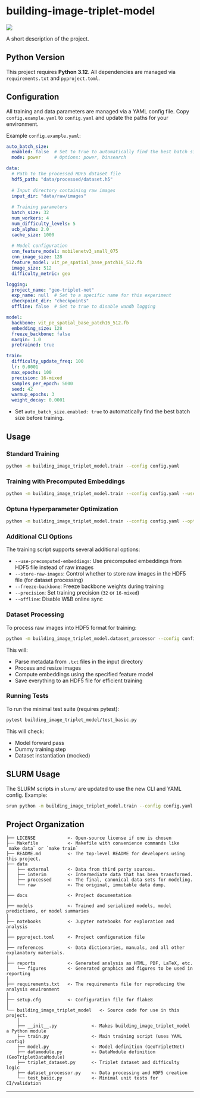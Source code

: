 # building-image-triplet-model

<a target="_blank" href="https://cookiecutter-data-science.drivendata.org/">
    <img src="https://img.shields.io/badge/CCDS-Project%20template-328F97?logo=cookiecutter" />
</a>

A short description of the project.

## Python Version

This project requires **Python 3.12**. All dependencies are managed via `requirements.txt` and `pyproject.toml`.

## Configuration

All training and data parameters are managed via a YAML config file. Copy `config.example.yaml` to `config.yaml` and update the paths for your environment.

Example `config.example.yaml`:

```yaml
auto_batch_size:
  enabled: false  # Set to true to automatically find the best batch size
  mode: power     # Options: power, binsearch

data:
  # Path to the processed HDF5 dataset file
  hdf5_path: "data/processed/dataset.h5"
  
  # Input directory containing raw images
  input_dir: "data/raw/images"
  
  # Training parameters
  batch_size: 32
  num_workers: 4
  num_difficulty_levels: 5
  ucb_alpha: 2.0
  cache_size: 1000
  
  # Model configuration
  cnn_feature_model: mobilenetv3_small_075
  cnn_image_size: 128
  feature_model: vit_pe_spatial_base_patch16_512.fb
  image_size: 512
  difficulty_metric: geo

logging:
  project_name: "geo-triplet-net"
  exp_name: null  # Set to a specific name for this experiment
  checkpoint_dir: "checkpoints"
  offline: false  # Set to true to disable wandb logging

model:
  backbone: vit_pe_spatial_base_patch16_512.fb
  embedding_size: 128
  freeze_backbone: false
  margin: 1.0
  pretrained: true

train:
  difficulty_update_freq: 100
  lr: 0.0001
  max_epochs: 100
  precision: 16-mixed
  samples_per_epoch: 5000
  seed: 42
  warmup_epochs: 3
  weight_decay: 0.0001
```

- Set `auto_batch_size.enabled: true` to automatically find the best batch size before training.

## Usage

### Standard Training

```bash
python -m building_image_triplet_model.train --config config.yaml
```

### Training with Precomputed Embeddings

```bash
python -m building_image_triplet_model.train --config config.yaml --use-precomputed-embeddings
```

### Optuna Hyperparameter Optimization

```bash
python -m building_image_triplet_model.train --config config.yaml --optuna --storage sqlite:///optuna_study.db --study-name my_study
```

### Additional CLI Options

The training script supports several additional options:

- `--use-precomputed-embeddings`: Use precomputed embeddings from HDF5 file instead of raw images
- `--store-raw-images`: Control whether to store raw images in the HDF5 file (for dataset processing)
- `--freeze-backbone`: Freeze backbone weights during training
- `--precision`: Set training precision (`32` or `16-mixed`)
- `--offline`: Disable W&B online sync

### Dataset Processing

To process raw images into HDF5 format for training:

```bash
python -m building_image_triplet_model.dataset_processor --config config.yaml
```

This will:
- Parse metadata from `.txt` files in the input directory
- Process and resize images
- Compute embeddings using the specified feature model
- Save everything to an HDF5 file for efficient training

### Running Tests

To run the minimal test suite (requires pytest):

```bash
pytest building_image_triplet_model/test_basic.py
```

This will check:
- Model forward pass
- Dummy training step
- Dataset instantiation (mocked)

## SLURM Usage

The SLURM scripts in `slurm/` are updated to use the new CLI and YAML config. Example:

```bash
srun python -m building_image_triplet_model.train --config config.yaml --optuna --storage sqlite:///optuna_study.db --study-name my_study
```

## Project Organization

```
├── LICENSE            <- Open-source license if one is chosen
├── Makefile           <- Makefile with convenience commands like `make data` or `make train`
├── README.md          <- The top-level README for developers using this project.
├── data
│   ├── external       <- Data from third party sources.
│   ├── interim        <- Intermediate data that has been transformed.
│   ├── processed      <- The final, canonical data sets for modeling.
│   └── raw            <- The original, immutable data dump.
│
├── docs               <- Project documentation
│
├── models             <- Trained and serialized models, model predictions, or model summaries
│
├── notebooks          <- Jupyter notebooks for exploration and analysis
│
├── pyproject.toml     <- Project configuration file
│
├── references         <- Data dictionaries, manuals, and all other explanatory materials.
│
├── reports            <- Generated analysis as HTML, PDF, LaTeX, etc.
│   └── figures        <- Generated graphics and figures to be used in reporting
│
├── requirements.txt   <- The requirements file for reproducing the analysis environment
│
├── setup.cfg          <- Configuration file for flake8
│
└── building_image_triplet_model   <- Source code for use in this project.
    │
    ├── __init__.py             <- Makes building_image_triplet_model a Python module
    ├── train.py                <- Main training script (uses YAML config)
    ├── model.py                <- Model definition (GeoTripletNet)
    ├── datamodule.py           <- DataModule definition (GeoTripletDataModule)
    ├── triplet_dataset.py      <- Triplet dataset and difficulty logic
    ├── dataset_processor.py    <- Data processing and HDF5 creation
    └── test_basic.py           <- Minimal unit tests for CI/validation
```

--------

